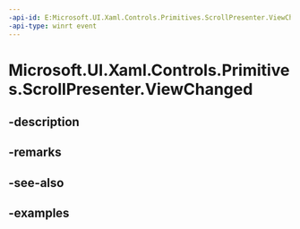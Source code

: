 ```yaml
---
-api-id: E:Microsoft.UI.Xaml.Controls.Primitives.ScrollPresenter.ViewChanged
-api-type: winrt event
---
```


# Microsoft.UI.Xaml.Controls.Primitives.ScrollPresenter.ViewChanged

<!--
public event Windows.Foundation.TypedEventHandler<Microsoft.UI.Xaml.Controls.Primitives.ScrollPresenter,object> ViewChanged;
-->


## -description

## -remarks

## -see-also

## -examples


